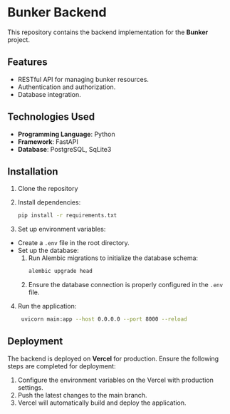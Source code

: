 # Bunker Backend

This repository contains the backend implementation for the **Bunker** project.

## Features

- RESTful API for managing bunker resources.
- Authentication and authorization.
- Database integration.

## Technologies Used

- **Programming Language**: Python
- **Framework**: FastAPI
- **Database**: PostgreSQL, SqLite3

## Installation

1. Clone the repository

2. Install dependencies:

   ```bash
   pip install -r requirements.txt
   ```

3. Set up environment variables:

- Create a `.env` file in the root directory.
- Set up the database:
  1. Run Alembic migrations to initialize the database schema:
     ```bash
     alembic upgrade head
     ```
  2. Ensure the database connection is properly configured in the `.env` file.

4. Run the application:
   ```bash
    uvicorn main:app --host 0.0.0.0 --port 8000 --reload
   ```

## Deployment

The backend is deployed on **Vercel** for production. Ensure the following steps are completed for deployment:

1. Configure the environment variables on the Vercel with production settings.
2. Push the latest changes to the main branch.
3. Vercel will automatically build and deploy the application.
